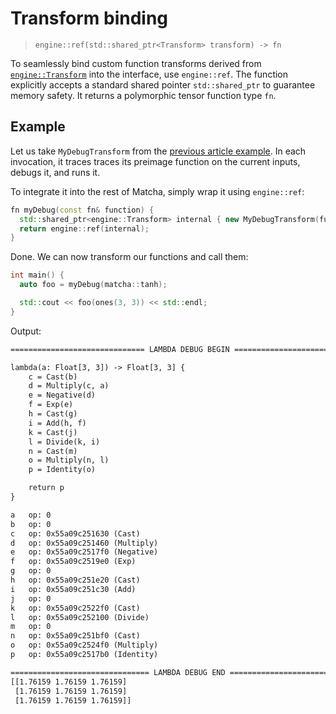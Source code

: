 # Transform binding
> `engine::ref(std::shared_ptr<Transform> transform) -> fn`

To seamlessly bind custom function transforms derived from 
[`engine::Transform`](engine/transform/) into the interface,
use `engine::ref`. The function explicitly accepts a standard shared
pointer `std::shared_ptr` to guarantee memory safety. It returns
a polymorphic tensor function type `fn`.

## Example

Let us take `MyDebugTransform` from the 
[previous article example](engine/transform/README#example).
In each invocation, it traces
traces its preimage function on the current inputs, debugs it, and runs it.

To integrate it into the rest of Matcha, simply wrap it using `engine::ref`:

```cpp
fn myDebug(const fn& function) {
  std::shared_ptr<engine::Transform> internal { new MyDebugTransform(function) };
  return engine::ref(internal);
}
```

Done. We can now transform our functions and call them:

```cpp
int main() {
  auto foo = myDebug(matcha::tanh);

  std::cout << foo(ones(3, 3)) << std::endl;
}
```

Output:

```txt
============================== LAMBDA DEBUG BEGIN ==============================

lambda(a: Float[3, 3]) -> Float[3, 3] {
    c = Cast(b)
    d = Multiply(c, a)
    e = Negative(d)
    f = Exp(e)
    h = Cast(g)
    i = Add(h, f)
    k = Cast(j)
    l = Divide(k, i)
    n = Cast(m)
    o = Multiply(n, l)
    p = Identity(o)

    return p
}

a 	op: 0
b 	op: 0
c 	op: 0x55a09c251630 (Cast)
d 	op: 0x55a09c251460 (Multiply)
e 	op: 0x55a09c2517f0 (Negative)
f 	op: 0x55a09c2519e0 (Exp)
g 	op: 0
h 	op: 0x55a09c251e20 (Cast)
i 	op: 0x55a09c251c30 (Add)
j 	op: 0
k 	op: 0x55a09c2522f0 (Cast)
l 	op: 0x55a09c252100 (Divide)
m 	op: 0
n 	op: 0x55a09c251bf0 (Cast)
o 	op: 0x55a09c2524f0 (Multiply)
p 	op: 0x55a09c2517b0 (Identity)

=============================== LAMBDA DEBUG END ===============================
[[1.76159 1.76159 1.76159]
 [1.76159 1.76159 1.76159]
 [1.76159 1.76159 1.76159]]
```
